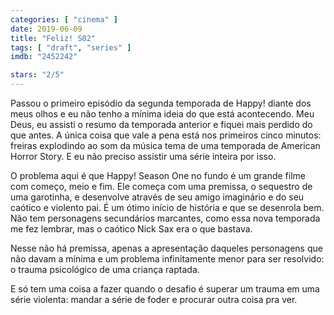 ```yaml
---
categories: [ "cinema" ]
date: 2019-06-09
title: "Feliz! S02"
tags: [ "draft", "series" ]
imdb: "2452242"

stars: "2/5"
---
```

Passou o primeiro episódio da segunda temporada de Happy! diante dos meus olhos e eu não tenho a mínima ideia do que está acontecendo. Meu Deus, eu assisti o resumo da temporada anterior e fiquei mais perdido do que antes. A única coisa que vale a pena está nos primeiros cinco minutos: freiras explodindo ao som da música tema de uma temporada de American Horror Story. E eu não preciso assistir uma série inteira por isso.

O problema aqui é que Happy! Season One no fundo é um grande filme com começo, meio e fim. Ele começa com uma premissa, o sequestro de uma garotinha, e desenvolve através de seu amigo imaginário e do seu caótico e violento pai. É um ótimo início de história e que se desenrola bem. Não tem personagens secundários marcantes, como essa nova temporada me fez lembrar, mas o caótico Nick Sax era o que bastava.

Nesse não há premissa, apenas a apresentação daqueles personagens que não davam a mínima e um problema infinitamente menor para ser resolvido: o trauma psicológico de uma criança raptada.

E só tem uma coisa a fazer quando o desafio é superar um trauma em uma série violenta: mandar a série de foder e procurar outra coisa pra ver.
